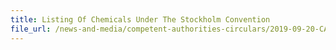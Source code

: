 ```yaml
---
title: Listing Of Chemicals Under The Stockholm Convention 
file_url: /news-and-media/competent-authorities-circulars/2019-09-20-CA.pdf
---
```

